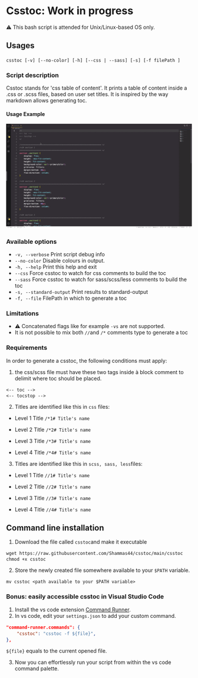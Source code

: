 # Csstoc: Work in progress 
:warning: This bash script is attended for Unix/Linux-based OS only.
## Usages 
`csstoc [-v] [--no-color] [-h] [--css | --sass] [-s] [-f filePath ]`
### Script description
Csstoc stands for 'css table of content'. It prints a table of content inside a .css or .scss files, based on user set titles. It is inspired by the way markdown allows generating toc.

#### Usage Example
![animated usage example](example.gif)
### Available options
- `-v, --verbose` Print script debug info 
- `--no-color` Disable colours in output.
- `-h, --help` Print this help and exit 
- `--css` Force csstoc to watch for css comments to build the toc   
- `--sass` Force csstoc to watch for sass/scss/less comments to build the toc   
- `-s, --standard-output` Print results to standard-output
- `-f, --file` FilePath in which to generate a toc 

### Limitations
- :warning: Concatenated flags like for example `-vs` are not supported.
- It is not possible to mix both `//`and `/*` comments type to generate a toc    

### Requirements
In order to generate a csstoc, the following conditions must apply:
1. the css/scss file must have these two tags inside à block comment to delimit where toc should be placed.
``` 
<-- toc -->
<-- tocstop -->
```
2. Titles are identified like this in `css` files:
- Level 1 Title 
`/*1# Title's name`

- Level 2 Title 
`/*2# Title's name`

- Level 3 Title 
`/*3# Title's name`

- Level 4 Title 
`/*4# Title's name`

3. Titles are identified like this in `scss, sass, less`files:
- Level 1 Title 
`//1# Title's name`

- Level 2 Title 
`//2# Title's name`

- Level 3 Title 
`//3# Title's name`

- Level 4 Title 
`//4# Title's name`
## Command line installation
1. Download the file called `csstoc`and make it executable
```
wget https://raw.githubusercontent.com/Shammas44/csstoc/main/csstoc
chmod +x csstoc
```
2. Store the newly created file somewhere available to your `$PATH` variable.
```
mv csstoc <path available to your $PATH variable>
```

### Bonus: easily accessible csstoc in Visual Studio Code
1. Install the vs code extension [Command Runner](https://github.com/edonet/vscode-command-runner).
2. In vs code, edit your `settings.json` to add your custom command.

```json 
"command-runner.commands": {
    "csstoc": "csstoc -f ${file}",
},
```

`${file}` equals to the current opened file.

3. Now you can effortlessly run your script from within the vs code command palette.